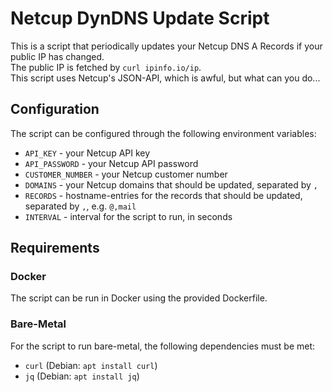 # Netcup DynDNS Update Script

This is a script that periodically updates your Netcup DNS A Records if your public IP has changed.  
The public IP is fetched by `curl ipinfo.io/ip`.  
This script uses Netcup's JSON-API, which is awful, but what can you do...

## Configuration

The script can be configured through the following environment variables:
- `API_KEY` - your Netcup API key
- `API_PASSWORD` - your Netcup API password
- `CUSTOMER_NUMBER` - your Netcup customer number
- `DOMAINS` - your Netcup domains that should be updated, separated by `,`
- `RECORDS` - hostname-entries for the records that should be updated, separated by `,`, e.g. `@,mail`
- `INTERVAL` - interval for the script to run, in seconds

## Requirements

### Docker

The script can be run in Docker using the provided Dockerfile.

### Bare-Metal

For the script to run bare-metal, the following dependencies must be met:
- `curl` (Debian: `apt install curl`)
- `jq` (Debian: `apt install jq`)